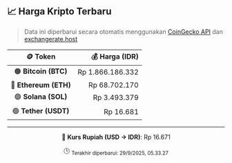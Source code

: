 

<!-- HARGA_KRIPTO -->
## 📈 Harga Kripto Terbaru

> Data ini diperbarui secara otomatis menggunakan [CoinGecko API](https://www.coingecko.com/) dan [exchangerate.host](https://exchangerate.host/)

<div align="center">

| 🪙 Token | 💰 Harga (IDR) |
|:------:|---------------:|
| 🟠 **Bitcoin (BTC)**   | Rp 1.866.186.332 |
| 🔵 **Ethereum (ETH)**  | Rp 68.702.170 |
| 🟣 **Solana (SOL)**    | Rp 3.493.379 |
| 🟢 **Tether (USDT)**   | Rp 16.681 |

---

💱 **Kurs Rupiah (USD → IDR)**: Rp 16.671

🕒 <sub>Terakhir diperbarui: 29/9/2025, 05.33.27</sub>

</div>
<!-- /HARGA_KRIPTO -->